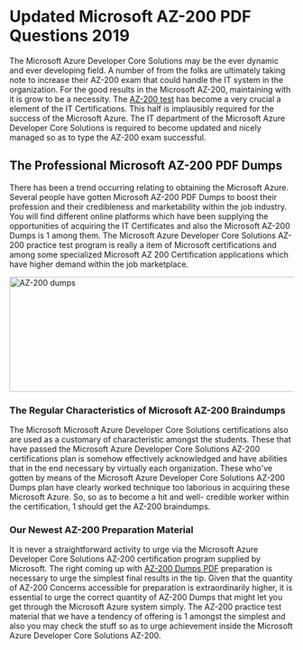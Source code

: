 <h1><strong>Updated Microsoft AZ-200 PDF Questions 2019</strong></h1>
<p>The Microsoft Azure Developer Core Solutions may be the ever dynamic and ever developing field. A number of from the folks are ultimately taking note to increase their AZ-200 exam that could handle the IT system in the organization. For the good results in the Microsoft AZ-200, maintaining with it is grow to be a necessity. The <a href="https://www.securedumps.com/AZ-200-cheat-sheet.html">AZ-200 test</a> has become a very crucial a element of the IT Certifications. This half is implausibly required for the success of the Microsoft Azure. The IT department of the Microsoft Azure Developer Core Solutions is required to become updated and nicely managed so as to type the AZ-200 exam successful.</p>
<h2><strong>The Professional Microsoft AZ-200 PDF Dumps</strong></h2>
<p>There has been a trend occurring relating to obtaining the Microsoft Azure. Several people have gotten Microsoft AZ-200 PDF Dumps to boost their profession and their credibleness and marketability within the job industry. You will find different online platforms which have been supplying the opportunities of acquiring the IT Certificates and also the Microsoft AZ-200 Dumps is 1 among them. The Microsoft Azure Developer Core Solutions AZ-200 practice test program is really a item of Microsoft certifications and among some specialized Microsoft AZ 200 Certification applications which have higher demand within the job marketplace.</p>
<p><a href="https://www.securedumps.com/AZ-200-cheat-sheet.html"><img src="https://i.imgur.com/LkNlujf.jpg" alt="AZ-200 dumps" width="550" height="204" /></a></p>
<h3><strong>The Regular Characteristics of Microsoft AZ-200 Braindumps</strong></h3>
<p>The Microsoft Microsoft Azure Developer Core Solutions certifications also are used as a customary of characteristic amongst the students. These that have passed the Microsoft Azure Developer Core Solutions AZ-200 certifications plan is somehow effectively acknowledged and have abilities that in the end necessary by virtually each organization. These who've gotten by means of the Microsoft Azure Developer Core Solutions AZ-200 Dumps plan have clearly worked technique too laborious in acquiring these Microsoft Azure. So, so as to become a hit and well- credible worker within the certification, 1 should get the AZ-200 braindumps.</p>
<h3><strong>Our Newest AZ-200 Preparation Material</strong></h3>
<p>It is never a straightforward activity to urge via the Microsoft Azure Developer Core Solutions AZ-200 certification program supplied by Microsoft. The right coming up with <a href="https://www.securedumps.com/AZ-200-cheat-sheet.html">AZ-200 Dumps PDF</a> preparation is necessary to urge the simplest final results in the tip. Given that the quantity of AZ-200 Concerns accessible for preparation is extraordinarily higher, it is essential to urge the correct quantity of AZ-200 Dumps that might let you get through the Microsoft Azure system simply. The AZ-200 practice test material that we have a tendency of offering is 1 amongst the simplest and also you may check the stuff so as to urge achievement inside the Microsoft Azure Developer Core Solutions AZ-200.</p>
